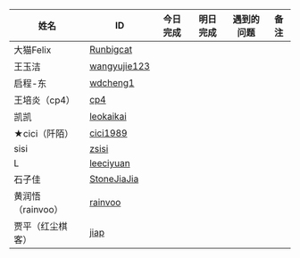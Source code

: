 



姓名 | ID | 今日完成 | 明日完成 | 遇到的问题 | 备注
---- | ---- | ---- | ---- | ---- |----
大猫Felix | [Runbigcat](https://github.com/Runbigcat) | 
王玉洁 | [wangyujie123](https://github.com/wangyujie123) | 
启程-东 | [wdcheng1](https://github.com/wdcheng1) | 
王培炎（cp4） | [cp4](https://github.com/cp4) | 
凯凯 | [leokaikai](https://github.com/leokaikai) | 
 ★cici（阡陌） | [cici1989](https://github.com/cici1989) | 
 sisi | [zsisi](https://github.com/zsisi) | 
 L | [leeciyuan](https://github.com/leeciyuan) | 
石子佳 | [StoneJiaJia](https://github.com/StoneJiaJia) | 
黄润悟（rainvoo）|[rainvoo](https://github.com/rainvoo) | 
贾平（红尘棋客） | [jiap](https://github.com/jiap) | 